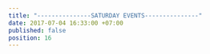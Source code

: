 ```yaml
---
title: "---------------SATURDAY EVENTS---------------"
date: 2017-07-04 16:33:00 +07:00
published: false
position: 16
---
```


